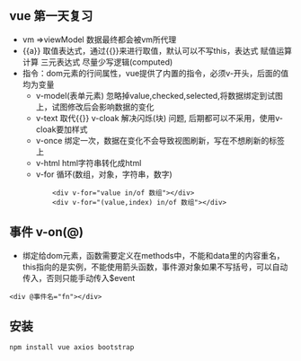 ## vue 第一天复习
- vm =>viewModel 数据最终都会被vm所代理
- {{a}} 取值表达式，通过{{}}来进行取值，默认可以不写this，表达式 赋值运算 计算 三元表达式 尽量少写逻辑(computed)
- 指令：dom元素的行间属性，vue提供了内置的指令，必须v-开头，后面的值均为变量
  - v-model(表单元素) 忽略掉value,checked,selected,将数据绑定到试图上，试图修改后会影响数据的变化
  - v-text 取代{{}} v-cloak 解决闪烁(块) 问题, 后期都可以不采用，使用v-cloak要加样式
  - v-once 绑定一次，数据在变化不会导致视图刷新，写在不想刷新的标签上
  - v-html html字符串转化成html
  - v-for 循环(数组，对象，字符串，数字)
    ```
        <div v-for="value in/of 数组"></div>
        <div v-for="(value,index) in/of 数组"></div>
    ```
## 事件 v-on(@)
- 绑定给dom元素，函数需要定义在methods中，不能和data里的内容重名，this指向的是实例，不能使用箭头函数，事件源对象如果不写括号，可以自动传入，否则只能手动传入$event
```
<div @事件名="fn"></div>
```


## 安装
```
npm install vue axios bootstrap
```